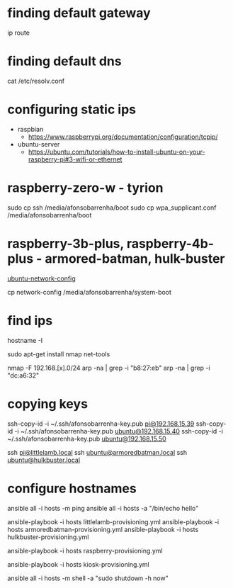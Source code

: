 # finding default gateway
ip route

# finding default dns
cat /etc/resolv.conf

# configuring static ips
- raspbian
    - https://www.raspberrypi.org/documentation/configuration/tcpip/
- ubuntu-server
    - https://ubuntu.com/tutorials/how-to-install-ubuntu-on-your-raspberry-pi#3-wifi-or-ethernet

# raspberry-zero-w - tyrion

sudo cp ssh /media/afonsobarrenha/boot
sudo cp wpa_supplicant.conf /media/afonsobarrenha/boot

# raspberry-3b-plus, raspberry-4b-plus - armored-batman, hulk-buster

[ubuntu-network-config](https://ubuntu.com/tutorials/how-to-install-ubuntu-on-your-raspberry-pi#3-wifi-or-ethernet)

cp network-config /media/afonsobarrenha/system-boot


# find ips

hostname -I

sudo apt-get install nmap net-tools

nmap -F 192.168.[x].0/24
arp -na | grep -i "b8:27:eb"
arp -na | grep -i "dc:a6:32"


# copying keys

ssh-copy-id -i ~/.ssh/afonsobarrenha-key.pub pi@192.168.15.39
ssh-copy-id -i ~/.ssh/afonsobarrenha-key.pub ubuntu@192.168.15.40
ssh-copy-id -i ~/.ssh/afonsobarrenha-key.pub ubuntu@192.168.15.50

ssh pi@littlelamb.local
ssh ubuntu@armoredbatman.local
ssh ubuntu@hulkbuster.local

# configure hostnames

ansible all -i hosts -m ping
ansible all -i hosts -a "/bin/echo hello"

ansible-playbook -i hosts littlelamb-provisioning.yml
ansible-playbook -i hosts armoredbatman-provisioning.yml
ansible-playbook -i hosts hulkbuster-provisioning.yml

ansible-playbook -i hosts raspberry-provisioning.yml

ansible-playbook -i hosts kiosk-provisioning.yml

ansible all -i hosts -m shell -a "sudo shutdown -h now"